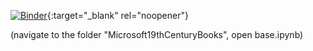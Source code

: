 [![Binder](https://mybinder.org/badge_logo.svg)](https://mybinder.org/v2/gh/BL-Labs/Jupyter-notebooks-projects-using-BL-Sources/master){:target="_blank" rel="noopener"}

(navigate to the folder "Microsoft19thCenturyBooks", open base.ipynb)

